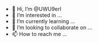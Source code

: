 - 👋 Hi, I’m @UWU9erl
- 👀 I’m interested in ...
- 🌱 I’m currently learning ...
- 💞️ I’m looking to collaborate on ...
- 📫 How to reach me ...

<!---
UWU9erl/UWU9erl is a ✨ special ✨ repository because its `README.md` (this file) appears on your GitHub profile.
You can click the Preview link to take a look at your changes.
--->
